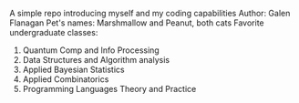 A simple repo introducing myself and my coding capabilities
Author: Galen Flanagan
Pet's names: Marshmallow and Peanut, both cats
Favorite undergraduate classes:
1. Quantum Comp and Info Processing
2. Data Structures and Algorithm analysis
3. Applied Bayesian Statistics
4. Applied Combinatorics
5. Programming Languages Theory and Practice